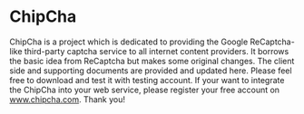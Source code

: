 ChipCha
=======

ChipCha is a project which is dedicated to providing the Google ReCaptcha-like third-party captcha service to all internet content providers. It borrows the basic idea from ReCaptcha but makes some original changes. The client side and supporting documents are provided and updated here. Please feel free to download and test it with testing account. If your want to integrate the ChipCha into your web service, please register your free account on www.chipcha.com. Thank you!
